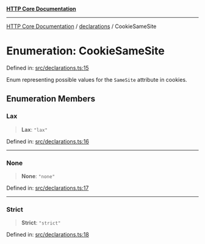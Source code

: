 [**HTTP Core Documentation**](../../README.md)

***

[HTTP Core Documentation](../../README.md) / [declarations](../README.md) / CookieSameSite

# Enumeration: CookieSameSite

Defined in: [src/declarations.ts:15](https://github.com/stonemjs/http-core/blob/38177eda1505fdb30323b11ec31ef2a0f0840267/src/declarations.ts#L15)

Enum representing possible values for the `SameSite` attribute in cookies.

## Enumeration Members

### Lax

> **Lax**: `"lax"`

Defined in: [src/declarations.ts:16](https://github.com/stonemjs/http-core/blob/38177eda1505fdb30323b11ec31ef2a0f0840267/src/declarations.ts#L16)

***

### None

> **None**: `"none"`

Defined in: [src/declarations.ts:17](https://github.com/stonemjs/http-core/blob/38177eda1505fdb30323b11ec31ef2a0f0840267/src/declarations.ts#L17)

***

### Strict

> **Strict**: `"strict"`

Defined in: [src/declarations.ts:18](https://github.com/stonemjs/http-core/blob/38177eda1505fdb30323b11ec31ef2a0f0840267/src/declarations.ts#L18)
